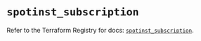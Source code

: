 # `spotinst_subscription`

Refer to the Terraform Registry for docs: [`spotinst_subscription`](https://registry.terraform.io/providers/spotinst/spotinst/1.209.1/docs/resources/subscription).
